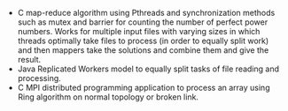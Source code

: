 * C map-reduce algorithm using Pthreads and synchronization methods such as mutex and barrier for counting the number of perfect power numbers. Works for multiple input files with varying sizes in which threads optimally take files to process (in order to equally split work) and then mappers take the solutions and combine them and give the result. 
* Java Replicated Workers model to equally split tasks of file reading and processing.
* C MPI distributed programming application to process an array using Ring algorithm on normal topology or broken link.
